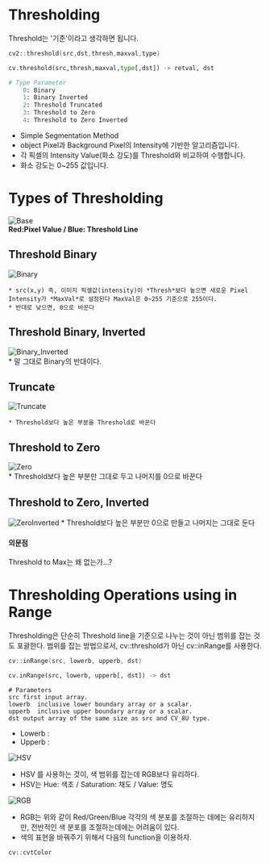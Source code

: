 # Thresholding
Threshold는 '기준'이라고 생각하면 됩니다.   

```cpp
cv2::threshold(src,dst,thresh,maxval,type)
```
```python
cv.threshold(src,thresh,maxval,type[,dst]) -> retval, dst
```
```python
# Type Parameter
	0: Binary
	1: Binary Inverted
	2: Threshold Truncated
	3: Threshold to Zero
	4: Threshold to Zero Inverted
```

* Simple Segmentation Method   
* object Pixel과 Background Pixel의 Intensity에 기반한 알고리즘입니다.   
* 각 픽셀의 Intensity Value(화소 강도)를 Threshold와 비교하여 수행합니다.   
* 화소 강도는 0~255 값입니다.   

# Types of Thresholding

![Base](https://docs.opencv.org/3.4/Threshold_Tutorial_Theory_Base_Figure.png)   
	**Red:Pixel Value / Blue: Threshold Line**   

## Threshold Binary

![Binary](https://docs.opencv.org/3.4/Threshold_Tutorial_Theory_Binary.png)   

	* src(x,y) 즉, 이미지 픽셀값(intensity)이 *Thresh*보다 높으면 새로운 Pixel Intensity가 *MaxVal*로 설정된다 MaxVal은 0~255 기준으로 255이다.   
	* 반대로 낮으면, 0으로 바꾼다   

## Threshold Binary, Inverted

![Binary_Inverted](https://docs.opencv.org/3.4/Threshold_Tutorial_Theory_Binary_Inverted.png)   
	* 말 그대로 Binary의 반대이다.

## Truncate

![Truncate](https://docs.opencv.org/3.4/Threshold_Tutorial_Theory_Truncate.png)   

	* Threshold보다 높은 부분을 Threshold로 바꾼다

## Threshold to Zero

![Zero](https://docs.opencv.org/3.4/Threshold_Tutorial_Theory_Zero.png)   
	* Threshold보다 높은 부분만 그대로 두고 나머지를 0으로 바꾼다

## Threshold to Zero, Inverted

![ZeroInverted](https://docs.opencv.org/3.4/Threshold_Tutorial_Theory_Zero_Inverted.png)
	* Threshold보다 높은 부분만 0으로 만들고 나머지는 그대로 둔다

#### 의문점

Threshold to Max는 왜 없는가...?   

# Thresholding Operations using in Range   
Thresholding은 단순히 Threshold line을 기준으로 나누는 것이 아닌 범위를 잡는 것도 포괄한다.
범위를 잡는 방법으로서, cv::threshold가 아닌 cv::inRange를 사용한다.   

```cpp
cv::inRange(src, lowerb, upperb, dst)
```
```python
cv.inRange(src, lowerb, upperb[, dst]) -> dst
```
```
# Parameters
src	first input array.
lowerb	inclusive lower boundary array or a scalar.
upperb	inclusive upper boundary array or a scalar.
dst	output array of the same size as src and CV_8U type.
```
* Lowerb : 
* Upperb : 

![HSV](https://docs.opencv.org/3.4/Threshold_inRange_HSV_colorspace.jpg)   

* HSV 를 사용하는 것이, 색 범위를 잡는데 RGB보다 유리하다.   
* HSV는 Hue: 색조 / Saturation: 채도 / Value: 명도   

![RGB](https://docs.opencv.org/3.4/Threshold_inRange_RGB_colorspace.jpg)   

* RGB는 위와 같이 Red/Green/Blue 각각의 색 분포를 조절하는 데에는 유리하지만, 전반적인 색 분포를 조절하는데에는 어려움이 있다.   
* 색의 표현을 바꿔주기 위해서 다음의 function을 이용하자.   
```cpp
cv::cvtColor
```




